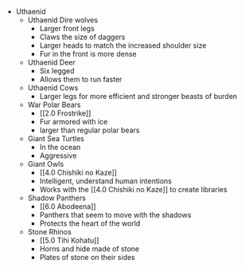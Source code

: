 - Uthaenid
	- Uthaenid Dire wolves
		- Larger front legs
		- Claws the size of daggers
		- Larger heads to match the increased shoulder size
		- Fur in the front is more dense
	- Uthaenid Deer
		- Six legged
		- Allows them to run faster
	- Uthaenid Cows
		- Larger legs for more efficient and stronger beasts of burden
	- War Polar Bears
		- [[2.0 Frostrike]]
		- Fur armored with ice
		- larger than regular polar bears
	- Giant Sea Turtles
		- In the ocean
		- Aggressive
	- Giant Owls
		- [[4.0 Chishiki no Kaze]]
		- Intelligent, understand human intentions
		- Works with the [[4.0 Chishiki no Kaze]] to create libraries
	- Shadow Panthers
		- [[6.0 Abodeena]]
		- Panthers that seem to move with the shadows
		- Protects the heart of the world
	- Stone Rhinos
		- [[5.0 Tihi Kohatu]]
		- Horns and hide made of stone
		- Plates of stone on their sides